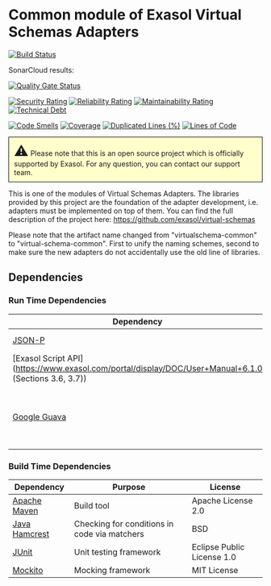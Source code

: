 # Common module of Exasol Virtual Schemas Adapters

[![Build Status](https://travis-ci.com/exasol/virtual-schema-common-java.svg?branch=origin)](https://travis-ci.org/exasol/virtual-schema-common-java)

SonarCloud results:

[![Quality Gate Status](https://sonarcloud.io/api/project_badges/measure?project=virtual-schema-common-java&metric=alert_status)](https://sonarcloud.io/dashboard?id=virtual-schema-common-java)

[![Security Rating](https://sonarcloud.io/api/project_badges/measure?project=virtual-schema-common-java&metric=security_rating)](https://sonarcloud.io/dashboard?id=virtual-schema-common-java)
[![Reliability Rating](https://sonarcloud.io/api/project_badges/measure?project=virtual-schema-common-java&metric=reliability_rating)](https://sonarcloud.io/dashboard?id=virtual-schema-common-java)
[![Maintainability Rating](https://sonarcloud.io/api/project_badges/measure?project=virtual-schema-common-java&metric=sqale_rating)](https://sonarcloud.io/dashboard?id=virtual-schema-common-java)
[![Technical Debt](https://sonarcloud.io/api/project_badges/measure?project=virtual-schema-common-java&metric=sqale_index)](https://sonarcloud.io/dashboard?id=virtual-schema-common-java)

[![Code Smells](https://sonarcloud.io/api/project_badges/measure?project=virtual-schema-common-java&metric=code_smells)](https://sonarcloud.io/dashboard?id=virtual-schema-common-java)
[![Coverage](https://sonarcloud.io/api/project_badges/measure?project=irtual-schema-common-java&metric=coverage)](https://sonarcloud.io/dashboard?id=virtual-schema-common-java)
[![Duplicated Lines (%)](https://sonarcloud.io/api/project_badges/measure?project=virtual-schema-common-java&metric=duplicated_lines_density)](https://sonarcloud.io/dashboard?id=virtual-schema-common-java)
[![Lines of Code](https://sonarcloud.io/api/project_badges/measure?project=virtual-schema-common-java&metric=ncloc)](https://sonarcloud.io/dashboard?id=virtual-schema-common-java)

<p style="border: 1px solid black;padding: 10px; background-color: #FFFFCC;"><span style="font-size:200%">&#9888;</span> Please note that this is an open source project which is officially supported by Exasol. For any question, you can contact our support team.</p>

This is one of the modules of Virtual Schemas Adapters.
The libraries provided by this project are the foundation of the adapter development, i.e. adapters must be implemented on top of them.
You can find the full description of the project here: https://github.com/exasol/virtual-schemas

Please note that the artifact name changed from "virtualschema-common" to "virtual-schema-common". First to unify the naming schemes, second to make sure the new adapters do not accidentally use the old line of libraries.

## Dependencies

### Run Time Dependencies

| Dependency                                                                   | Purpose                                                | License                       |
|------------------------------------------------------------------------------|--------------------------------------------------------|-------------------------------|
| [JSON-P](https://javaee.github.io/jsonp/)                                    | JSON Processing                                        | CDDL-1.0                      |
| [Exasol Script API] (https://www.exasol.com/portal/display/DOC/User+Manual+6.1.0 (Sections 3.6, 3.7))|Accessing objects               | MIT License                 |
| [Google Guava](https://github.com/google/guava/)                             | Open-source set of common libraries for Java           | Apache License 2.0            |

### Build Time Dependencies

| Dependency                                                                   | Purpose                                                | License                       |
|------------------------------------------------------------------------------|--------------------------------------------------------|-------------------------------|
| [Apache Maven](https://maven.apache.org/)                                    | Build tool                                             | Apache License 2.0            |
| [Java Hamcrest](http://hamcrest.org/JavaHamcrest/)                           | Checking for conditions in code via matchers           | BSD                           |
| [JUnit](https://junit.org/junit5)                                            | Unit testing framework                                 | Eclipse Public License 1.0    |
| [Mockito](http://site.mockito.org/)                                          | Mocking framework                                      | MIT License                   |
